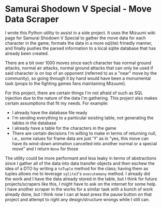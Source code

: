 # Samurai Shodown V Special - Move Data Scraper

I wrote this Python utility to assist in a side project. It uses the Mizuumi wiki page for Samurai Shodown V Special to gather the move data for each character in the game, formats the data in a more sql(ite) frinedly manner, and finally pushes the parsed information to a local sqlite database that has already been created.

There are a bit over 1000 moves since each character has normal ground attacks, normal air attacks, normal ground attacks that can only be used if said character is on top of an opponent (referred to as a "near" move by the community), so going through it by hand would have been a monumental task (props to the fighting games fans maintaining Mizuumi).

For this project, there are certain things I'm not afraid of such as SQL injection due to the nature of the data I'm gathering. This project also makes certain assumptions that fit my needs. For example:

- I already have the database file ready
- I'm sending everything to a particular existing table, not generating the tables in the database
- I already have a table for the characters in the game
- There are certain decisions I'm willing to make in terms of returning null, i.e., some values for frame data are just 'Y' as in "yes, this move can have its wind-down animation cancelled into another normal or a special move" and I return `None` for those

The utility could be more performant and less leaky in terms of abstractions since I gather all of the data into data transfer objects and then eschew the idea of a DTO by writing a `toTuple` method for the class; having them as tuples allows me to leverage `sqlite3`'s `executemany` method. I already did the work and I have the data already stored in the table, but I think for future projects/scrapers like this, I might have to ask on the internet for some help. I have another scraper in the works for a similar task with a bunch of work already done, but I think now I can at least press the pause button on that project and attempt to right any design/structure wrongs while I still can.
